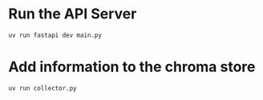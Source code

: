 # Run the API Server
```
uv run fastapi dev main.py
```

# Add information to the chroma store
```
uv run collector.py
```